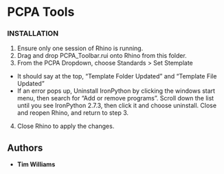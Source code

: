 
# PCPA Tools

### INSTALLATION
1.	Ensure only one session of Rhino is running.
2.	Drag and drop PCPA_Toolbar.rui onto Rhino from this folder.
3.	From the PCPA Dropdown, choose Standards > Set Stemplate
*	It should say at the top, “Template Folder Updated” and “Template File Updated”
*	If an error pops up, Uninstall IronPython by clicking the windows start menu, then search for “Add or remove programs”. Scroll down the list until you see IronPython 2.7.3, then click it and choose uninstall. Close and reopen Rhino, and return to step 3.
4. Close Rhino to apply the changes.

## Authors
* **Tim Williams**
